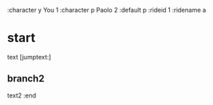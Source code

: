 :character y You 1
:character p Paolo 2
:default p
:rideid 1
:ridename a

# start

text [jumptext:]

## branch2

text2
:end
